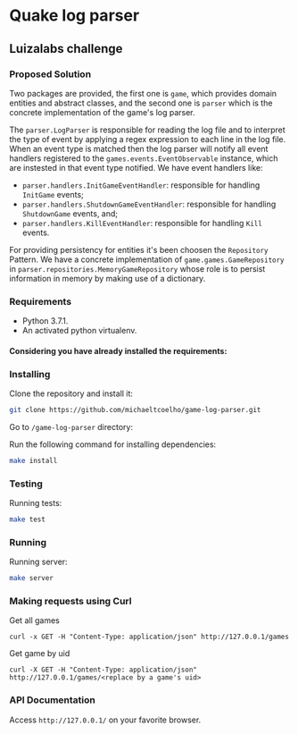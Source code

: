 # Quake log parser

## Luizalabs challenge

### Proposed Solution

Two packages are provided, the first one is `game`, which provides domain entities and abstract classes, 
and the second one is `parser` which is the concrete implementation of the game's log parser.

The `parser.LogParser` is responsible for reading the log file and to interpret the type of event
by applying a regex expression to each line in the log file.
When an event type is matched then the log parser will notify all event handlers registered to the `games.events.EventObservable` instance, which are
instested in that event type notified. We have event handlers like:
- `parser.handlers.InitGameEventHandler`: responsible for handling `InitGame` events;
- `parser.handlers.ShutdownGameEventHandler`: responsible for handling `ShutdownGame` events, and;
- `parser.handlers.KillEventHandler`: responsible for handling `Kill` events.

For providing persistency for entities it's been choosen the `Repository` Pattern.
We have a concrete implementation of `game.games.GameRepository` in `parser.repositories.MemoryGameRepository` 
whose role is to persist information in memory by making use of a dictionary.

### Requirements

* Python 3.7.1.
* An activated python virtualenv.

#### Considering you have already installed the requirements:

### Installing

Clone the repository and install it:

```bash
git clone https://github.com/michaeltcoelho/game-log-parser.git
```

Go to `/game-log-parser` directory:

Run the following command for installing dependencies:

```bash
make install
```

### Testing

Running tests:

```bash
make test
```

### Running

Running server:

```bash
make server
```

### Making requests using Curl

Get all games

```
curl -x GET -H "Content-Type: application/json" http://127.0.0.1/games
```

Get game by uid

```
curl -X GET -H "Content-Type: application/json" http://127.0.0.1/games/<replace by a game's uid>
```

### API Documentation

Access `http://127.0.0.1/` on your favorite browser.
